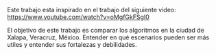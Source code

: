 Este trabajo esta inspirado en el trabajo del siguiente video: https://www.youtube.com/watch?v=oMgfGkFSgI0

El objetivo de este trabajo es comparar los algoritmos en la ciudad de Xalapa, Veracruz, México. Entender en qué escenarios pueden ser más utiles y entender sus fortalezas y debilidades.

